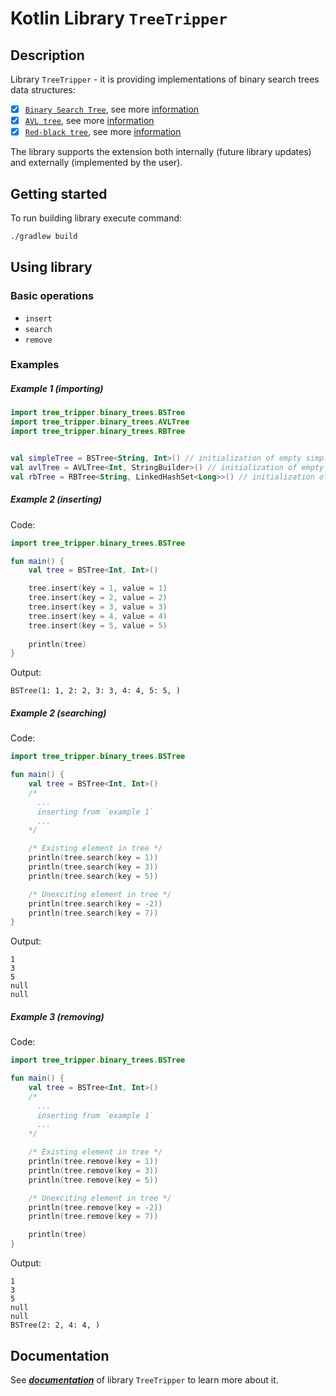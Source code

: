 # Kotlin Library `TreeTripper`

## Description

Library `TreeTripper` - it is providing implementations of binary search trees data structures:
- [x] [`Binary Search Tree`](src/main/kotlin/tree_tripper/binary_trees/BSTree.kt), see more [information](https://en.wikipedia.org/wiki/Binary_search_tree)
- [x] [`AVL tree`](src/main/kotlin/tree_tripper/binary_trees/AVLTree.kt), see more [information](https://en.wikipedia.org/wiki/AVL_tree)
- [x] [`Red-black tree`](src/main/kotlin/tree_tripper/binary_trees/RBTree.kt), see more [information](https://en.wikipedia.org/wiki/Red%E2%80%93black_tree)

The library supports the extension both internally (future library updates) and externally (implemented by the user).

## Getting started
To run building library execute command:
```bash
./gradlew build
```

## Using library

### Basic operations
+ `insert`
+ `search`
+ `remove`

### Examples

##### Example 1 (importing)
```kotlin
import tree_tripper.binary_trees.BSTree
import tree_tripper.binary_trees.AVLTree
import tree_tripper.binary_trees.RBTree


val simpleTree = BSTree<String, Int>() // initialization of empty simple tree
val avlTree = AVLTree<Int, StringBuilder>() // initialization of empty AVL tree
val rbTree = RBTree<String, LinkedHashSet<Long>>() // initialization of empty red-black tree
```

##### Example 2 (inserting)
Code:
```kotlin
import tree_tripper.binary_trees.BSTree

fun main() {
    val tree = BSTree<Int, Int>()

    tree.insert(key = 1, value = 1)
    tree.insert(key = 2, value = 2)
    tree.insert(key = 3, value = 3)
    tree.insert(key = 4, value = 4)
    tree.insert(key = 5, value = 5)
    
    println(tree)
}
```
Output:
```text
BSTree(1: 1, 2: 2, 3: 3, 4: 4, 5: 5, )
```

##### Example 2 (searching)
Code:
```kotlin
import tree_tripper.binary_trees.BSTree

fun main() {
    val tree = BSTree<Int, Int>()
    /*
      ...
      inserting from `example 1`
      ...
    */

    /* Existing element in tree */
    println(tree.search(key = 1))
    println(tree.search(key = 3))
    println(tree.search(key = 5))

    /* Unexciting element in tree */
    println(tree.search(key = -2))
    println(tree.search(key = 7))
}
```
Output:
```text
1
3
5
null
null
```

##### Example 3 (removing)
Code:
```kotlin
import tree_tripper.binary_trees.BSTree

fun main() {
    val tree = BSTree<Int, Int>()
    /*
      ...
      inserting from `example 1`
      ...
    */

    /* Existing element in tree */
    println(tree.remove(key = 1))
    println(tree.remove(key = 3))
    println(tree.remove(key = 5))

    /* Unexciting element in tree */
    println(tree.remove(key = -2))
    println(tree.remove(key = 7))

    println(tree)
}
```
Output:
```text
1
3
5
null
null
BSTree(2: 2, 4: 4, )
```

## Documentation
See [_**documentation**_](src/main/kotlin/tree_tripper/SearchTree.kt) of library `TreeTripper` to learn more about it.
